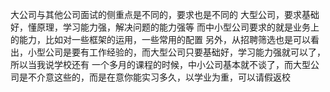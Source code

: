 大公司与其他公司面试的侧重点是不同的，要求也是不同的
大型公司，要求基础好，懂原理，学习能力强，解决问题的能力强等
而中小型公司要求的就是业务上的能力，比如对一些框架的运用，一些常用的配置
另外，从招聘筛选也是可以看出，小型公司是要有工作经验的，而大型公司只要基础好，学习能力强就可以了，所以当我说学校还有
一个多月的课程的时候，中小公司基本就不谈了，而大型公司是不介意这些的，而是在意你能实习多久，以学业为重，可以请假返校

